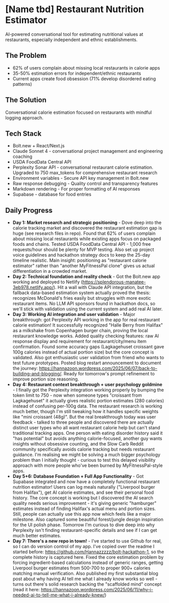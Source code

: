 # [Name tbd] Restaurant Nutrition Estimator

AI-powered conversational tool for estimating nutritional values at restaurants, especially independent and ethnic establishments.

## The Problem
- 62% of users complain about missing local restaurants in calorie apps
- 35-50% estimation errors for independent/ethnic restaurants
- Current apps create food obsession (71% develop disordered eating patterns)

## The Solution
Conversational calorie estimation focused on restaurants with mindful logging approach.

## Tech Stack
- Bolt.new + React/Next.js
- Claude Sonnet 4 - conversational project management and engineering coaching
- USDA FoodData Central API
- Perplexity Sonar API - conversational restaurant calorie estimation. Upgraded to 750 max_tokens for comprehensive restaurant research
- Environment variables - Secure API key management in Bolt.new
- Raw response debugging - Quality control and transparency features
- Markdown rendering - For proper formatting of AI responses
- Supabase - database for food entries

## Daily Progress
- **Day 1: Market research and strategic positioning** - Dove deep into the calorie tracking market and discovered the restaurant estimation gap is huge (see research files in repo). Found that 62% of users complain about missing local restaurants while existing apps focus on packaged foods and chains. Tested USDA FoodData Central API - 1,000 free requests/hour should be plenty for MVP testing. Also set up project voice guidelines and hackathon strategy docs to keep the 25-day timeline realistic. Main insight: positioning as "restaurant calorie estimator" rather than "another MyFitnessPal clone" gives us actual differentiation in a crowded market.
- **Day 2: Technical foundation and reality check** - Got the Bolt.new app working and deployed to Netlify (https://splendorous-manatee-3eb978.netlify.app/). Hit a wall with Claude API integration, but the fallback data-based estimation system actually proved the thesis: recognizes McDonald's fries easily but struggles with more exotic restaurant items. No LLM API sponsors found in hackathon docs, so we'll stick with validation using the current system and add real AI later. 
- **Day 3: Working AI integration and user validation** - Major breakthrough: got Perplexity API working in the app for real restaurant calorie estimation! It successfully recognized "Halle Berry from Halifax" as a milkshake from Copenhagen burger chain, proving the local restaurant knowledge works. Added quality checking features: raw AI response display and requirement for restaurant/city/menu item confirmation. Found some accuracy gaps (Lagkagehuset croissant gave 100g calories instead of actual portion size) but the core concept is validated. Also got enthusiastic user validation from friend who wants to test future prototypes. Posted blog restart announcement to document the journey: https://hannazoon.wordpress.com/2025/06/07/back-to-building-and-blogging/. Ready for tomorrow's prompt refinement to improve portion size reasoning.
- **Day 4: Restaurant context breakthrough + user psychology goldmine** - I finally got the Perplexity integration working properly by bumping the token limit to 750 - now when someone types "croissant from Lagkagehuset" it actually gives realistic portion estimates (280 calories) instead of confusing per-100g data. The restaurant research is working much better, though I'm still tweaking how it handles specific weights like "mini croissant (48g)". But the real breakthrough today was user feedback - talked to three people and discovered there are actually distinct user types who all want restaurant calorie help but can't stand traditional tracking apps. One person with eating disorder history said it "has potential" but avoids anything calorie-focused, another guy wants insights without obsessive counting, and the Slow Carb Reddit community specifically avoids calorie tracking but needs restaurant guidance. I'm realising we might be solving a much bigger psychology problem than I initially thought - curious to test this delayed visibility approach with more people who've been burned by MyFitnessPal-style apps.
- **Day 5+6: Database Foundation + Full App Functionality** - Got Supabase integrated and now have a completely functional restaurant nutrition estimator! Users can log meals naturally ("Liverpool burger from Halifax"), get AI calorie estimates, and see their personal food history. The core concept is working but I discovered the AI search quality needs serious improvement - it's giving generic "hamburger" estimates instead of finding Halifax's actual menu and portion sizes. Still, people can actually use this app now which feels like a major milestone. Also captured some beautiful forest/jungle design inspiration for the UI polish phase. Tomorrow I'm curious to dive deep into why Perplexity isn't finding restaurant-specific details and see if I can get much better estimates.
- **Day 7: There's a new repo in town!** - I've started to use Github for real, so I can do version control of my app. I've copied over the readme I started before: https://github.com/Hannazzzzz/bolt-hackathon-1, so the complete history is captured here. Fixed the core estimation problem by forcing ingredient-based calculations instead of generic ranges, getting Liverpool burger estimates from 500-700 to proper 900+ calories matching manual verification. Also published my first substantial blog post about why having AI tell me what I already know works so well - turns out there's solid research backing the "scaffolded mind" concept (read it here: https://hannazoon.wordpress.com/2025/06/11/why-i-needed-ai-to-tell-me-what-i-already-knew/)
